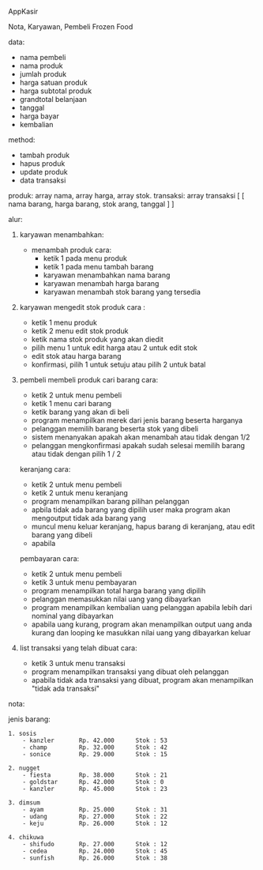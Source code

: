 AppKasir

Nota, Karyawan, Pembeli
Frozen Food

data:

- nama pembeli
- nama produk
- jumlah produk
- harga satuan produk
- harga subtotal produk
- grandtotal belanjaan
- tanggal
- harga bayar
- kembalian

method:

- tambah produk
- hapus produk
- update produk
- data transaksi

produk: array nama, array harga, array stok.
transaksi: array
transaksi
[
[
nama barang,
harga barang,
stok arang,
tanggal
]
]

alur:

1. karyawan menambahkan:

   - menambah produk
     cara:
     - ketik 1 pada menu produk
     - ketik 1 pada menu tambah barang
     - karyawan menambahkan nama barang
     - karyawan menambah harga barang
     - karyawan menambah stok barang yang tersedia

2. karyawan mengedit stok produk
   cara :

   - ketik 1 menu produk
   - ketik 2 menu edit stok produk
   - ketik nama stok produk yang akan diedit
   - pilih menu 1 untuk edit harga atau 2 untuk edit stok
   - edit stok atau harga barang
   - konfirmasi, pilih 1 untuk setuju atau pilih 2 untuk batal

3. pembeli membeli produk
   cari barang
   cara:

   - ketik 2 untuk menu pembeli
   - ketik 1 menu cari barang
   <!-- - program menampilkan jenis barang (nugget,sosis,dll) -->
   - ketik barang yang akan di beli
   - program menampilkan merek dari jenis barang beserta harganya
   - pelanggan memilih barang beserta stok yang dibeli
   - sistem menanyakan apakah akan menambah atau tidak dengan 1/2
   - pelanggan mengkonfirmasi apakah sudah selesai memilih barang atau tidak dengan pilih 1 / 2

   keranjang
   cara:

   - ketik 2 untuk menu pembeli
   - ketik 2 untuk menu keranjang
   - program menampilkan barang pilihan pelanggan
   - apbila tidak ada barang yang dipilih user maka program akan mengoutput tidak ada barang yang 
   - muncul menu keluar keranjang, hapus barang di keranjang, atau edit barang yang dibeli
   - apabila 

   pembayaran
   cara:

   - ketik 2 untuk menu pembeli
   - ketik 3 untuk menu pembayaran
   - program menampilkan total harga barang yang dipilih
   - pelanggan memasukkan nilai uang yang dibayarkan
   - program menampilkan kembalian uang pelanggan apabila lebih dari nominal yang dibayarkan
   - apabila uang kurang, program akan menampilkan output uang anda kurang dan looping ke masukkan nilai uang yang dibayarkan
     keluar

4. list transaksi yang telah dibuat
   cara:
   - ketik 3 untuk menu transaksi
   - program menampilkan transaksi yang dibuat oleh pelanggan
   - apabila tidak ada transaksi yang dibuat, program akan menampilkan "tidak ada transaksi"

nota:

jenis barang:

    1. sosis
        - kanzler       Rp. 42.000      Stok : 53
        - champ         Rp. 32.000      Stok : 42
        - sonice        Rp. 29.000      Stok : 15

    2. nugget
        - fiesta        Rp. 38.000      Stok : 21
        - goldstar      Rp. 42.000      Stok : 0
        - kanzler       Rp. 45.000      Stok : 23

    3. dimsum
        - ayam          Rp. 25.000      Stok : 31
        - udang         Rp. 27.000      Stok : 22
        - keju          Rp. 26.000      Stok : 12

    4. chikuwa
        - shifudo       Rp. 27.000      Stok : 12
        - cedea         Rp. 24.000      Stok : 45
        - sunfish       Rp. 26.000      Stok : 38
